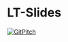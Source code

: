 # LT-Slides

[![GitPitch](https://gitpitch.com/assets/badge.svg)](https://gitpitch.com/Oshiumi/LT-Slides/master?grs=github&t=white)
